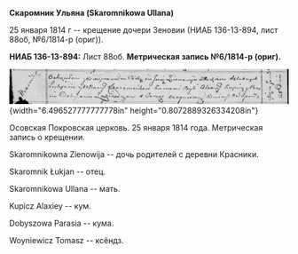 **Скаромник Ульяна (Skaromnikowa Ullana)**

25 января 1814 г -- крещение дочери Зеновии (НИАБ 136-13-894, лист 88об,
№6/1814-р (ориг)).

**НИАБ 136-13-894:** Лист 88об. **Метрическая запись №6/1814-р (ориг).**

![](./media/541b163868072bcaeca517b43bc6c58c89508917.png){width="6.496527777777778in"
height="0.8072889326334208in"}

Осовская Покровская церковь. 25 января 1814 года. Метрическая запись о
крещении.

Skaromnikowna Zienowija -- дочь родителей с деревни Красники.

Skaromnik Łukjan -- отец.

Skaromnikowa Ullana -- мать.

Kupicz Alaxiey -- кум.

Dobyszowa Parasia -- кума.

Woyniewicz Tomasz -- ксёндз.
